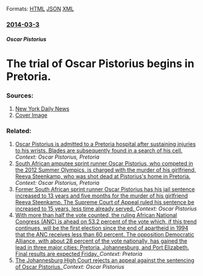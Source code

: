 
Formats: [HTML](/news/2014/03/3/the-trial-of-oscar-pistorius-begins-in-pretoria.html)  [JSON](/news/2014/03/3/the-trial-of-oscar-pistorius-begins-in-pretoria.json)  [XML](/news/2014/03/3/the-trial-of-oscar-pistorius-begins-in-pretoria.xml)  

### [2014-03-3](/news/2014/03/3/index.md)

##### Oscar Pistorius
# The trial of Oscar Pistorius begins in Pretoria. 




### Sources:

1. [New York Daily News](http://live.nydailynews.com/Event/Oscar_Pistorius_Murder_Trial_for_Reeva_Steenkamps_Death?Page=3)
1. [Cover Image](http://images.scribblelive.com/2014/3/3/b7a88145-17b9-48b8-b7d7-bbdb22bff6dd.jpg)

### Related:

1. [Oscar Pistorius is admitted to a Pretoria hospital after sustaining injuries to his wrists. Blades are subsequently found in a search of his cell. ](/news/2016/08/7/oscar-pistorius-is-admitted-to-a-pretoria-hospital-after-sustaining-injuries-to-his-wrists-blades-are-subsequently-found-in-a-search-of-his.md) _Context: Oscar Pistorius, Pretoria_
2. [South African amputee sprint runner Oscar Pistorius, who competed in the 2012 Summer Olympics, is charged with the murder of his girlfriend, Reeva Steenkamp, who was shot dead at Pistorius's home in Pretoria. ](/news/2013/02/14/south-african-amputee-sprint-runner-oscar-pistorius-who-competed-in-the-2012-summer-olympics-is-charged-with-the-murder-of-his-girlfriend.md) _Context: Oscar Pistorius, Pretoria_
3. [Former South African sprint runner Oscar Pistorius has his jail sentence increased to 13 years and five months for the murder of his girlfriend Reeva Steenkamp. The Supreme Court of Appeal ruled his sentence be increased to 15 years, less time already served. ](/news/2017/11/24/former-south-african-sprint-runner-oscar-pistorius-has-his-jail-sentence-increased-to-13-years-and-five-months-for-the-murder-of-his-girlfri.md) _Context: Oscar Pistorius_
4. [With more than half the vote counted, the ruling African National Congress (ANC) is ahead on 53.2 percent of the vote which, if this trend continues, will be the first election since the end of apartheid in 1994 that the ANC receives less than 60 percent. The opposition Democratic Alliance, with about 28 percent of the vote nationally, has gained the lead in three major cities: Pretoria, Johannesburg, and Port Elizabeth. Final results are expected Friday. ](/news/2016/08/4/with-more-than-half-the-vote-counted-the-ruling-african-national-congress-anc-is-ahead-on-53-2-percent-of-the-vote-which-if-this-trend-c.md) _Context: Pretoria_
5. [The Johannesburg High Court rejects an appeal against the sentencing of Oscar Pistorius. ](/news/2016/08/26/the-johannesburg-high-court-rejects-an-appeal-against-the-sentencing-of-oscar-pistorius.md) _Context: Oscar Pistorius_
